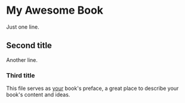 # My Awesome Book
Just one line.
## Second title
Another line.
### Third title
This file serves as [your](chapter1.md) book's preface, a great place to describe your book's content and ideas.
